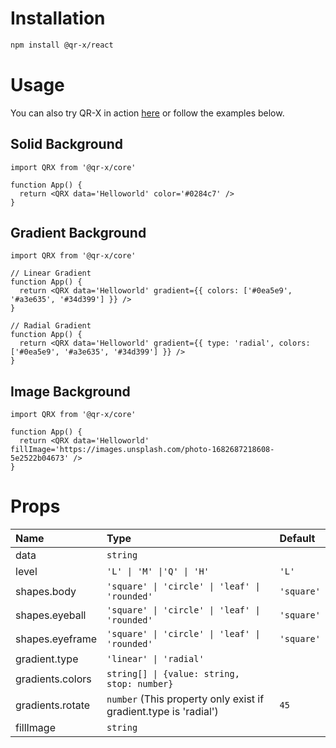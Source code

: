 # Installation

```bash
npm install @qr-x/react
```

# Usage

You can also try QR-X in action [here](#playground) or follow the examples below.

## Solid Background

```tsx
import QRX from '@qr-x/core'

function App() {
  return <QRX data='Helloworld' color='#0284c7' />
}
```

## Gradient Background

```tsx
import QRX from '@qr-x/core'

// Linear Gradient
function App() {
  return <QRX data='Helloworld' gradient={{ colors: ['#0ea5e9', '#a3e635', '#34d399'] }} />
}

// Radial Gradient
function App() {
  return <QRX data='Helloworld' gradient={{ type: 'radial', colors: ['#0ea5e9', '#a3e635', '#34d399'] }} />
}
```

## Image Background

```tsx
import QRX from '@qr-x/core'

function App() {
  return <QRX data='Helloworld' fillImage='https://images.unsplash.com/photo-1682687218608-5e2522b04673' />
}
```

# Props

| Name             | Type                                                             | Default    |
| :--------------- | :--------------------------------------------------------------- | :--------- |
| data             | `string`                                                         |            |
| level            | `'L' \| 'M' \|'Q' \| 'H'`                                        | `'L'`      |
| shapes.body      | `'square' \| 'circle' \| 'leaf' \| 'rounded'`                    | `'square'` |
| shapes.eyeball   | `'square' \| 'circle' \| 'leaf' \| 'rounded'`                    | `'square'` |
| shapes.eyeframe  | `'square' \| 'circle' \| 'leaf' \| 'rounded'`                    | `'square'` |
| gradient.type    | `'linear' \| 'radial'`                                           |            |
| gradients.colors | `string[] \| {value: string, stop: number}`                      |            |
| gradients.rotate | `number` (This property only exist if gradient.type is 'radial') | `45`       |
| fillImage        | `string`                                                         |            |
